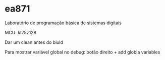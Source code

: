 # ea871
Laboratório de programação básica de sistemas digitais

MCU: kl25z128


Dar um clean antes do biuld


Para mostrar variável global no debug: botão direito + add globla variables
